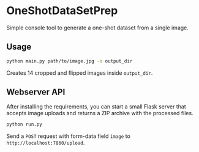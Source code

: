 # OneShotDataSetPrep

Simple console tool to generate a one-shot dataset from a single image.

## Usage

```bash
python main.py path/to/image.jpg -o output_dir
```

Creates 14 cropped and flipped images inside `output_dir`.

## Webserver API

After installing the requirements, you can start a small Flask server that
accepts image uploads and returns a ZIP archive with the processed files.

```bash
python run.py
```

Send a `POST` request with form-data field `image` to `http://localhost:7860/upload`.
